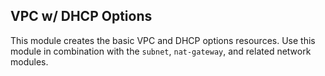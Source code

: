 ## VPC w/ DHCP Options

This module creates the basic VPC and DHCP options resources.
Use this module in combination with the `subnet`, `nat-gateway`,
and related network modules.
